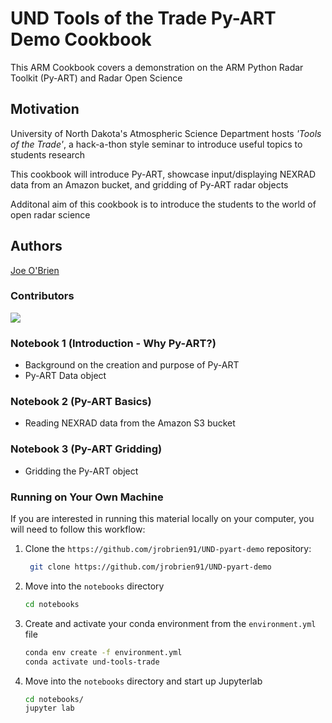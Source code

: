 # UND Tools of the Trade Py-ART Demo Cookbook

This ARM Cookbook covers a demonstration on the ARM Python Radar Toolkit (Py-ART) and Radar Open Science

## Motivation

University of North Dakota's Atmospheric Science Department hosts *'Tools of the Trade'*, a hack-a-thon style seminar to introduce useful topics to students research

This cookbook will introduce Py-ART, showcase input/displaying NEXRAD data from an Amazon bucket, and gridding of Py-ART radar objects

Additonal aim of this cookbook is to introduce the students to the world of open radar science

## Authors

[Joe O'Brien](@jrobrien91)

### Contributors

<a href="https://github.com/jrobrien91/UND-pyart-demo/graphs/contributors">
  <img src="https://contrib.rocks/image?repo=jrobrien91/UND-pyart-demo" />
</a>

### Notebook 1 (Introduction - Why Py-ART?)
- Background on the creation and purpose of Py-ART
- Py-ART Data object
### Notebook 2 (Py-ART Basics)
- Reading NEXRAD data from the Amazon S3 bucket
### Notebook 3 (Py-ART Gridding)
- Gridding the Py-ART object

### Running on Your Own Machine
If you are interested in running this material locally on your computer, you will need to follow this workflow:

1. Clone the `https://github.com/jrobrien91/UND-pyart-demo` repository:

   ```bash
    git clone https://github.com/jrobrien91/UND-pyart-demo
    ```  
1. Move into the `notebooks` directory
    ```bash
    cd notebooks
    ```  
1. Create and activate your conda environment from the `environment.yml` file
    ```bash
    conda env create -f environment.yml
    conda activate und-tools-trade
    ```  
1.  Move into the `notebooks` directory and start up Jupyterlab
    ```bash
    cd notebooks/
    jupyter lab
    ```
